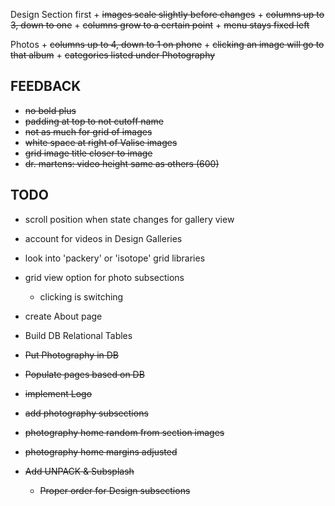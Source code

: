 Design Section first
	+ ~~images scale slightly before changes~~
	+ ~~columns up to 3, down to one~~
	+ ~~columns grow to a certain point~~
	+ ~~menu stays fixed left~~

Photos
	+ ~~columns up to 4, down to 1 on phone~~
	+ ~~clicking an image will go to that album~~
	+ ~~categories listed under Photography~~



FEEDBACK
----------------
+ ~~no bold plus~~
+ ~~padding at top to not cutoff name~~
+ ~~not as much for grid of images~~
+ ~~white space at right of Valise images~~
+ ~~grid image title closer to image~~
+ ~~dr. martens: video height same as others (600)~~


TODO
----------

- scroll position when state changes for gallery view
- account for videos in Design Galleries
- look into 'packery' or 'isotope' grid libraries

- grid view option for photo subsections
	- clicking is switching
- create About page

- Build DB Relational Tables
+ ~~Put Photography in DB~~
+ ~~Populate pages based on DB~~

+ ~~implement Logo~~
+ ~~add photography subsections~~
+ ~~photography home random from section images~~
+ ~~photography home margins adjusted~~


+ ~~Add UNPACK & Subsplash~~
	+ ~~Proper order for Design subsections~~
